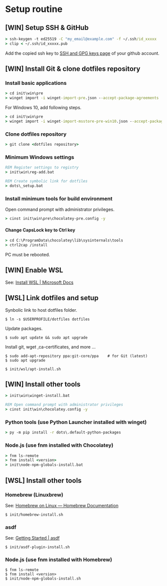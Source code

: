 Setup routine
=============

**[WIN]** Setup SSH & GitHub
-----------------------------

```bat
> ssh-keygen -t ed25519 -C "my_email@example.com" -f ~/.ssh/id_xxxxx
> clip < ~/.ssh/id_xxxxx.pub
```

Add the copied ssh key to [SSH and GPG keys page](https://github.com/settings/keys) of your github account.


**[WIN]** Install Git & clone dotfiles repository
--------------------------------------------------

### Install basic applications

```bat
> cd init\win\pre
> winget import -i winget-import-pre.json --accept-package-agreements
```

For Windows 10, add following steps.

```bat
> cd init\win\pre
> winget import -i winget-import-msstore-pre-win10.json --accept-package-agreements
```

### Clone dotfiles repository

```bat
> git clone <dotfiles repository>
```

### Minimum Windows settings

```bat
REM Register settings to registry
> init\win\reg-add.bat

REM Create symbolic link for dotfiles
> dots\_setup.bat
```
### Install minimum tools for build environment

Open command prompt with administrator privileges.

```bat
> cinst init\win\pre\chocolatey-pre.config -y
```

#### Change CapsLock key to Ctrl key

```bat
> cd C:\ProgramData\chocolatey\lib\sysinternals\tools
> ctrl2cap /install
```

PC must be rebooted.

**[WIN]** Enable WSL
---------------------

See: [Install WSL | Microsoft Docs](https://docs.microsoft.com/en-us/windows/wsl/install)


**[WSL]** Link dotfiles and setup
---------------------------------

Synbolic link to host dotfiles folder.

```shell
$ ln -s $USERPROFILE/dotfiles dotfiles
```

Update packages.

```shell
$ sudo apt update && sudo apt upgrade
```

Install git, wget ,ca-certificates, and more ...

```shell
$ sudo add-apt-repository ppa:git-core/ppa    # for Git (latest)
$ sudo apt upgrade

$ init/wsl/apt-install.sh
```


**[WIN]** Install other tools
-------------------------------

```bat
> init\win\winget-install.bat

REM Open command prompt with administrator privileges
> cinst init\win\chocolatey.config -y
```

### Python tools (use Python Launcher installed with winget)

```bat
> py -m pip install -r dots\.default-python-packages
```

### Node.js (use fnm installed with Chocolatey)

```bat
> fnm ls-remote
> fnm install <version>
> init\node-npm-globals-install.bat
```

**[WSL]** Install other tools
------------------------------

### Homebrew (Linuxbrew)

See: [Homebrew on Linux — Homebrew Documentation](https://docs.brew.sh/Homebrew-on-Linux)

```shell
$ init/homebrew-install.sh
```

### asdf

See: [Getting Started | asdf](https://asdf-vm.com/guide/getting-started.html)

```shell
$ init/asdf-plugin-install.sh
```

### Node.js (use fnm installed with Homebrew)

```shell
$ fnm ls-remote
$ fnm install <version>
$ init/node-npm-globals-install.sh
```

